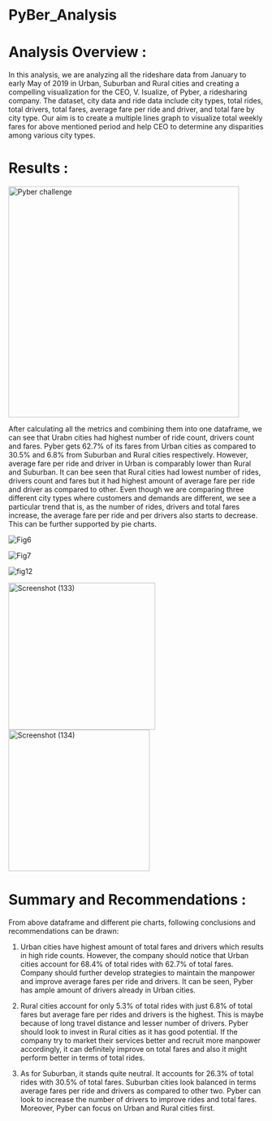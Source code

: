 # PyBer_Analysis

# Analysis Overview :

In this analysis, we are analyzing all the rideshare data from January to early May of 2019 in Urban, Suburban and Rural cities and creating a compelling visualization for the CEO, V. Isualize, of Pyber, a ridesharing company. The dataset, city data and ride data include city types, total rides, total drivers, total fares, average fare per ride and driver, and total fare by city type. Our aim is to create a multiple lines graph to visualize total weekly fares for above mentioned period and help CEO to determine any disparities among various city types.


# Results :

<img width="454" alt="Pyber challenge" src="https://user-images.githubusercontent.com/86980240/134590487-3b6e3756-1b15-46c3-9a39-da5f602e8dfd.png">

After calculating all the metrics and combining them into one dataframe, we can see that Urabn cities had highest number of ride count, drivers count and fares. Pyber gets 62.7% of its fares from Urban cities as compared to 30.5% and 6.8% from Suburban and Rural cities respectively. However, average fare per ride and driver in Urban is comparably lower than Rural and Suburban. It can bee seen that Rural cities had lowest number of rides, drivers count and fares but it had highest amount of average fare per ride and driver as compared to other. Even though we are comparing three different city types where customers and demands are different, we see a particular trend that is, as the number of rides, drivers and total fares increase, the average fare per ride and per drivers also starts to decrease. This can be further supported by pie charts.

![Fig6](https://user-images.githubusercontent.com/86980240/134592697-64a7942c-72a6-4216-ae32-83f7783be81c.png)


![Fig7](https://user-images.githubusercontent.com/86980240/134592710-0af9f770-791e-4157-ab01-be51d4b0155f.png)


![fig12](https://user-images.githubusercontent.com/86980240/134611603-f2c356d0-0b54-4e69-b5db-58753d7bf8c6.png)


<img width="289" alt="Screenshot (133)" src="https://user-images.githubusercontent.com/86980240/134609993-e7fa4c3b-53cb-4c0b-9844-c6adca9d1aa3.png">


<img width="278" alt="Screenshot (134)" src="https://user-images.githubusercontent.com/86980240/134610030-1a22eed0-a1ee-42d4-ae60-e90a3aecbaed.png">


# Summary and Recommendations :

From above dataframe and different pie charts, following conclusions and recommendations can be drawn:

1) Urban cities have highest amount of total fares and drivers which results in high ride counts. However, the company should notice that Urban cities account for 68.4% of total rides with 62.7% of total fares. Company should further develop strategies to maintain the manpower and improve average fares per ride and drivers. It can be seen, Pyber has ample amount of drivers already in Urban cities.

2) Rural cities account for only 5.3% of total rides with just 6.8% of total fares but average fare per rides and drivers is the highest. This is maybe because of long travel distance and lesser number of drivers. Pyber should look to invest in Rural cities as it has good potential. If the company try to market their services better and recruit more manpower accordingly, it can definitely improve on total fares and also it might perform better in terms of total rides. 

3) As for Suburban, it stands quite neutral. It accounts for 26.3% of total rides with 30.5% of total fares. Suburban cities look balanced in terms average fares per ride and drivers as compared to other two. Pyber can look to increase the number of drivers to improve rides and total fares. Moreover, Pyber can focus on Urban and Rural cities first. 







